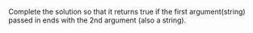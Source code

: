 Complete the solution so that it returns true if the first argument(string) passed in ends with the 2nd argument (also a string).

